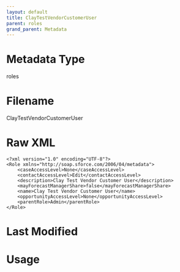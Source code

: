 ```yaml
---
layout: default
title: ClayTestVendorCustomerUser
parent: roles
grand_parent: Metadata
---
```

# Metadata Type
roles


# Filename 
ClayTestVendorCustomerUser


# Raw XML
```
<?xml version="1.0" encoding="UTF-8"?>
<Role xmlns="http://soap.sforce.com/2006/04/metadata">
    <caseAccessLevel>None</caseAccessLevel>
    <contactAccessLevel>Edit</contactAccessLevel>
    <description>Clay Test Vendor Customer User</description>
    <mayForecastManagerShare>false</mayForecastManagerShare>
    <name>Clay Test Vendor Customer User</name>
    <opportunityAccessLevel>None</opportunityAccessLevel>
    <parentRole>Admin</parentRole>
</Role>
```


# Last Modified


# Usage
